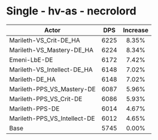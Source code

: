 # Single - hv-as - necrolord
| Actor | DPS | Increase |
|---|:---:|:---:|
|Marileth-VS_Crit-DE_HA|6225|8.35%|
|Marileth-VS_Mastery-DE_HA|6224|8.34%|
|Emeni-LbE-DE|6172|7.42%|
|Marileth-VS_Intellect-DE_HA|6148|7.02%|
|Marileth-DE_HA|6148|7.02%|
|Marileth-PPS_VS_Mastery-DE|6087|5.96%|
|Marileth-PPS_VS_Crit-DE|6086|5.93%|
|Marileth-PPS-DE|6014|4.67%|
|Marileth-PPS_VS_Intellect-DE|6012|4.65%|
|Base|5745|0.00%|
